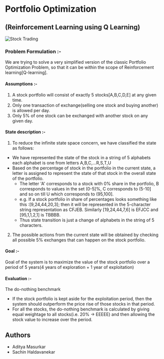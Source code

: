 # Portfolio Optimization
## (Reinforcement Learning using Q Learning)

![Stock Trading](https://3ncb884ou5e49t9eb3fpeur1-wpengine.netdna-ssl.com/wp-content/uploads/2018/01/canadian-marijuana-stocks-full-bloom-hero.jpg)

### Problem Formulation :-
We are trying to solve a very simplified version of the classic Portfolio Optimization Problem, so that it can be within the scope of Reinforcement learning[Q-learning].

#### Assumptions :-
1. A stock portfolio will consist of exactly 5 stocks[A,B,C,D,E] at any given time.
2. Only one transaction of exchange(selling one stock and buying another) is allowed per day.
3. Only 5% of one stock can be exchanged with another stock on any given day.

#### State description :-
1. To reduce the infinite state space concern, we have classified the state as follows:
* We have represented the state of the stock in a string of 5 alphabets each alphabet is one from letters A,B,C,...R,S,T,U
* Based on the percentage of stock in the portfolio in the current state, a letter is assigned to represent the state of that stock in the overall state of the portfolio.
	* The letter 'A' corresponds to a stock with 0% share in the portfolio, B corresponds to values in the set (0-5]%, C corresponds to (5-10] and so on till U which corresponds to (95,100].
	* e.g. If a stock portfolio in share of percentages looks something like this :[9,24,44,20,3]; then it will be represented in the 5-character string representation as CFJEB. Similarly [19,24,44,7,6] is EFJCC and [95,1,1,2,1] is TBBBB.
	* Thus state transition is just a change of alphabets in the string of 5 characters.

2. The possible actions from the current state will be obtained by checking all possible 5% exchanges that can happen on the stock portfolio.

#### Goal :-
Goal of the system is to maximize the value of the stock portfolio over a period of 5 years(4 years of exploration + 1 year of exploitation)

#### Evaluation :-
The do-nothing benchmark
- If the stock portfolio is kept aside for the exploitation period, then the system should outperform the price rise of those stocks in that period.
- For all the stocks, the do-nothing benchmark is calculated by giving equal weightage to all stocks(i.e. 20% -> EEEEE) and then allowing the stock value to increase over the period.

## Authors
* Aditya Masurkar
* Sachin Haldavanekar


